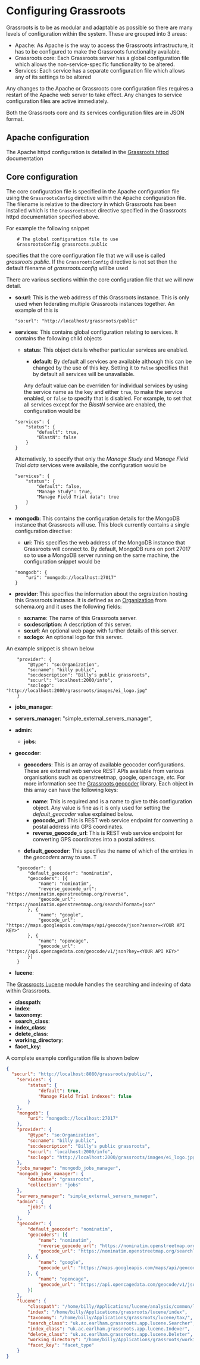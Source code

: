 # Configuring Grassroots 

Grassroots is to be as modular and adaptable as possible so there are many levels of configuration within the system. These are grouped into 3 areas:

* Apache: As Apache is the way to access the Grassroots infrastructure,
it has to be configured to make the Grassroots functionality available.
* Grassroots core: Each Grassroots server has a global configuration 
file which allows the non-service-specific functionality to be altered. 
* Services: Each service has a separate configuration file which allows any of its 
settings to be altered

Any changes to the Apache or Grassroots core configuration files requires a restart
of the Apache web server to take effect. Any changes to service configuration files
are active immediately.

Both the Grassroots core and its services configuration files are in JSON format. 


## Apache configuration

The Apache httpd configuration is detailed in the [Grassroots httpd](servers/apache-server.md) documentation


## Core configuration

The core configuration file is specified in the Apache configuration file using the 
`GrassrootsConfig` directive within the Apache configuration file. The filename is relative to
the directory in which Grassroots has been installed which is the `GrassrootsRoot` directive 
specified in the Grassroots httpd documentation specified above. 

For example the following snippet

```
	# The global configuration file to use
	GrassrootsConfig grassroots.public
```

specifies that the core configuration file that we will use is called *grassroots.public*.
If the `GrassrootsConfig` directive is not set then the default filename of *grassroots.config*
will be used


There are various sections within the core configuration file that we will now detail.

* **so:url**: This is the web address of this Grassroots instance. This is only used when 
federating multiple Grassroots instances together. An example of this is 

   ```
  "so:url": "http://localhost/grassroots/public"
   ```

* **services**: This contains global configuration relating to services.
It contains the following child objects
	* **status**: This object details whether particular services are enabled. 

		* **default**: By default all services are available although this can be changed by the use of this key. Setting it to `false` specifies that by default all services will be unavailable.

		Any default value can be overriden for individual services by using the service name as the key and either `true`, to make the service enabled, or `false` to specify that is disabled. For example, to set that all services except for the *BlastN* service are enabled, the 
configuration would be

     
	```
	"services": {
		"status": {
			"default": true,
			"BlastN": false
		}
	}
	```

	Alternatively, to specify that only the *Manage Study* and *Manage Field Trial data* services were available, the configuration would be 

	```
	"services": {
		"status": {
			"default": false,
			"Manage Study": true,
			"Manage Field Trial data": true
		}
	}
	```


* **mongodb**: This contains the configuration details for the MongoDB instance that Grassroots
will use. This block currently contains a single configuration directive:
 
     * **uri**: This specifies the web address of the MongoDB instance that Grassroots will 
connect to. By default, MongoDB runs on port 27017 so to use a MongoDB server running on the
same machine, the configuration snippet would be

    ```
	"mongodb": {
		"uri": "mongodb://localhost:27017"
	}

    ```

* **provider**: This specifies the information about the orgraization hosting this Grassroots 
instance. It is defined as an [Organization](https://schema.org/Organization) from schema.org 
and it uses the following fields:

    * **so:name**: The name of this Grassroots server.
    * **so:description**: A description of this server.
    * **so:url**: An optional web page with further details of this server.
    * **so:logo**: An optional logo for this server.

 An example snippet is shown below

```
	"provider": {
		"@type": "so:Organization",
		"so:name": "billy public",
		"so:description": "Billy's public grassroots",
		"so:url": "localhost:2000/info",
		"so:logo": "http://localhost:2000/grassroots/images/ei_logo.jpg"
	}
```


* **jobs_manager**:


* **servers_manager**: "simple_external_servers_manager",


* **admin**:
	* **jobs**: 


* **geocoder**: 
	* **geocoders**: This is an array of available geocoder configurations. These are external web service REST APIs available
from various organisations such as openstreetmap, google, opencage, *etc.* For more information see the [Grassroots geocoder]() library. 
Each object in this array can have the following keys:
		* **name**: This is required and is a name to give to this configuration object. 
Any value is fine as it is only used for setting the *default_geocoder* 
value explained below.
		* **geocode_url**: This is REST web service endpoint for converting a postal address into GPS coordinates.
		* **reverse_geocode_url**: This is REST web service endpoint for converting GPS coordinates into a postal address.

	* **default_geocoder**: This specifies the name of which of the entries in the *geocoders* array to use. T

```
	"geocoder": {
		"default_geocoder": "nominatim",
		"geocoders": [{
			"name": "nominatim",
			"reverse_geocode_url": "https://nominatim.openstreetmap.org/reverse",
			"geocode_url": "https://nominatim.openstreetmap.org/search?format=json"
		}, {
			"name": "google",
			"geocode_url": "https://maps.googleapis.com/maps/api/geocode/json?sensor=<YOUR API KEY>"
		}, {
			"name": "opencage",
			"geocode_url": "https://api.opencagedata.com/geocode/v1/json?key=<YOUR API KEY>"
		}]
	}
```

* **lucene**: 

The [Grassroots Lucene](lucene/lucene.md) module handles the searching 
and indexing of data within Grassroots.

* **classpath**:
* **index**:
* **taxonomy**:
* **search_class**:
* **index_class**:
* **delete_class**:
* **working_directory**:
* **facet_key**:




A complete example configuration file is shown below

```.json
{
  "so:url": "http://localhost:8080/grassroots/public/",
	"services": {
		"status": {
			"default": true,
			"Manage Field Trial indexes": false
		}
	},
	"mongodb": {
		"uri": "mongodb://localhost:27017"
	},
	"provider": {
		"@type": "so:Organization",
		"so:name": "billy public",
		"so:description": "Billy's public grassroots",
		"so:url": "localhost:2000/info",
		"so:logo": "http://localhost:2000/grassroots/images/ei_logo.jpg"
	},
	"jobs_manager": "mongodb_jobs_manager",
	"mongodb_jobs_manager": {
		"database": "grassroots",
		"collection": "jobs"
	},
	"servers_manager": "simple_external_servers_manager",
	"admin": {
		"jobs": {
		}
	},
	"geocoder": {
		"default_geocoder": "nominatim",
		"geocoders": [{
			"name": "nominatim",
			"reverse_geocode_url": "https://nominatim.openstreetmap.org/reverse",
			"geocode_url": "https://nominatim.openstreetmap.org/search?format=json"
		}, {
			"name": "google",
			"geocode_url": "https://maps.googleapis.com/maps/api/geocode/json?sensor=<YOUR API KEY>"
		}, {
			"name": "opencage",
			"geocode_url": "https://api.opencagedata.com/geocode/v1/json?key=<YOUR API KEY>"
		}]
	},
	"lucene": {
		"classpath": "/home/billy/Applications/lucene/analysis/common/lucene-analyzers-common-8.11.1.jar:/home/billy/Applications/lucene/core/lucene-core-8.11.1.jar:/home/billy/Applications/lucene/facet/lucene-facet-8.11.1.jar:/home/billy/Applications/lucene/queryparser/lucene-queryparser-8.11.1.jar:/home/billy/Applications/lucene/backward-codecs/lucene-backward-codecs-8.11.1.jar:/home/billy/Applications/lucene/highlighter/lucene-highlighter-8.11.1.jar:/home/billy/Applications/lucene/queries/lucene-queries-8.11.1.jar:/home/billy/Applications/lucene/memory/lucene-memory-8.11.1.jar:/home/billy/Applications/grassroots/lucene/lib/grassroots-search-core-0.1.jar:/home/billy/Applications/grassroots/lucene/lib/grassroots-search-lucene-app-0.1.jar:/home/billy/Applications/grassroots/lucene/lib/json-simple-1.1.1.jar",
		"index": "/home/billy/Applications/grassroots/lucene/index",
		"taxonomy": "/home/billy/Applications/grassroots/lucene/tax/",
		"search_class": "uk.ac.earlham.grassroots.app.lucene.Searcher",
		"index_class": "uk.ac.earlham.grassroots.app.lucene.Indexer",
		"delete_class": "uk.ac.earlham.grassroots.app.lucene.Deleter",
		"working_directory": "/home/billy/Applications/grassroots/working_directory/lucene",
		"facet_key": "facet_type"
	}
}
```
